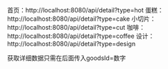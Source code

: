 首页：http://localhost:8080/api/detail?type=hot
蛋糕：http://localhost:8080/api/detail?type=cake
小切片：http://localhost:8080/api/detail?type=cut
咖啡：http://localhost:8080/api/detail?type=coffee
设计：http://localhost:8080/api/detail?type=design

获取详细数据只需在后面传入goodsId=数字